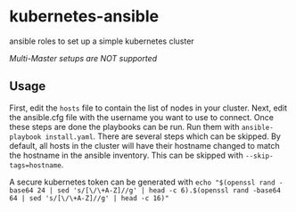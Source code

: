 # kubernetes-ansible
ansible roles to set up a simple kubernetes cluster

*Multi-Master setups are NOT supported*

## Usage
First, edit the `hosts` file to contain the list of nodes in your cluster. 
Next, edit the ansible.cfg file with the username you want to use to connect. 
Once these steps are done the playbooks can be run. Run them with
`ansible-playbook install.yaml`. 
There are several steps which can be skipped. 
By default, all hosts in the cluster will have their hostname changed to match
the hostname in the ansible inventory. This can be skipped with `--skip-tags=hostname`.

A secure kubernetes token can be generated with `echo "$(openssl rand -base64 24 | sed 's/[\/\+A-Z]//g' | head -c 6).$(openssl rand -base64 64 | sed 's/[\/\+A-Z]//g' | head -c 16)"`
